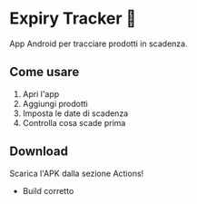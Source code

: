 # Expiry Tracker 📱

App Android per tracciare prodotti in scadenza.

## Come usare
1. Apri l'app
2. Aggiungi prodotti
3. Imposta le date di scadenza
4. Controlla cosa scade prima

## Download
Scarica l'APK dalla sezione Actions!
- Build corretto
